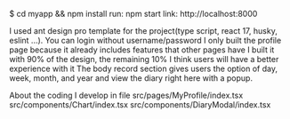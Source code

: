 $ cd myapp && npm install run: npm start link: http://localhost:8000

I used ant design pro template for the project(type script, react 17, husky, eslint ...). You can login without username/password I only built the profile page because it already includes features that other pages have I built it with 90% of the design, the remaining 10% I think users will have a better experience with it The body record section gives users the option of day, week, month, and year and view the diary right here with a popup.

About the coding I develop in file src/pages/MyProfile/index.tsx src/components/Chart/index.tsx src/components/DiaryModal/index.tsx
